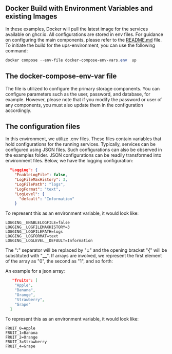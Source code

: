 ## Docker Build with Environment Variables and existing Images

In these examples, Docker will pull the latest image for the services available on ghcr.io. All configurations are stored in env files. For guidance on configuring the main components, please refer to the [README.md](https://github.com/bechtleav360/Maverick.UserProfileService/blob/main/README.md) file. To initiate the build for the ups-environment, you can use the following command:

```ps1
docker compose --env-file docker-compose-env-vars.env  up
```

## The docker-compose-env-var file
The file is utilized to configure the primary storage components. You can configure parameters such as the user, password, and database, for example. However, please note that if you modify the password or user of any components, you must also update them in the configuration accordingly.

## The configuration files
In this environment, we utilize .env files. These files contain variables that hold configurations for the running services. Typically, services can be configured using JSON files. Such configurations can also be observed in the examples folder. JSON configurations can be readily transformed into environment files. Below, we have the logging configuration:

```json
  "Logging": {
    "EnableLogFile": false,
    "LogFileMaxHistory": 3,
    "LogFilePath": "logs",
    "LogFormat": "text",
    "LogLevel": {
      "default": "Information"
    }
```

To represent this as an environment variable, it would look like:

```env
LOGGING__ENABLELOGFILE=false
LOGGING__LOGFILEMAXHISTORY=3
LOGGING__LOGFILEPATH=logs
LOGGING__LOGFORMAT=text
LOGGING__LOGLEVEL__DEFAULT=Information
```


The "**:**" separator will be replaced by "**=**" and the opening bracket "**{**" will be substituted with "**__**". If arrays are involved, we represent the first element of the array as "0", the second as "1", and so forth:

An example for a json array:

```json
   "fruits": [
    "Apple",
    "Banana",
    "Orange",
    "Strawberry",
    "Grape"
  ]
```

To represent this as an environment variable, it would look like:

```env
FRUIT_0=Apple
FRUIT_1=Banana
FRUIT_2=Orange
FRUIT_3=Strawberry
FRUIT_4=Grape
```











